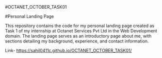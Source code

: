 #OCTANET_OCTOBER_TASK01


#Personal Landing Page


This repository contains the code for my personal landing page created as Task 1 of my internship at Octanet Services Pvt Ltd in the Web Development domain. The landing page serves as an introductory page about me, with sections detailing my background, experience, and contact information.


Link- https://sahil0411c.github.io/OCTANET_OCTOBER_TASK01/
